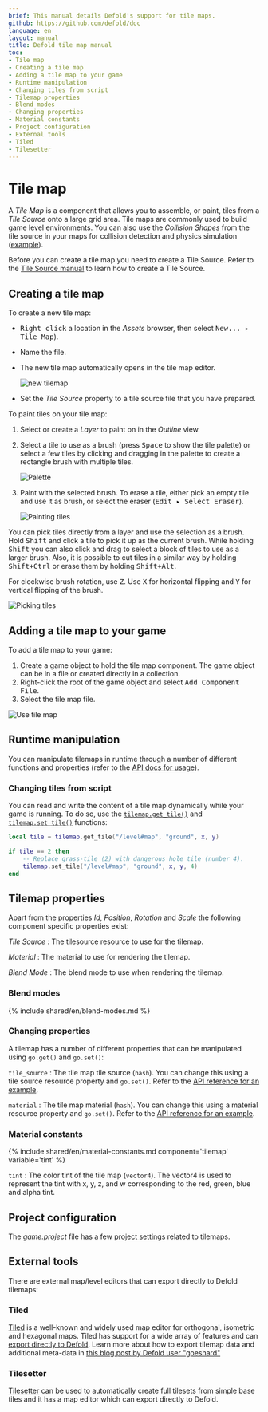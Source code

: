 ```yaml
---
brief: This manual details Defold's support for tile maps.
github: https://github.com/defold/doc
language: en
layout: manual
title: Defold tile map manual
toc:
- Tile map
- Creating a tile map
- Adding a tile map to your game
- Runtime manipulation
- Changing tiles from script
- Tilemap properties
- Blend modes
- Changing properties
- Material constants
- Project configuration
- External tools
- Tiled
- Tilesetter
---
```


# Tile map

A *Tile Map* is a component that allows you to assemble, or paint, tiles from a *Tile Source* onto a large grid area. Tile maps are commonly used to build game level environments. You can also use the *Collision Shapes* from the tile source in your maps for collision detection and physics simulation ([example](/examples/tilemap/collisions/)).

Before you can create a tile map you need to create a Tile Source. Refer to the [Tile Source manual](/manuals/tilesource) to learn how to create a Tile Source.

## Creating a tile map

To create a new tile map:

- <kbd>Right click</kbd> a location in the *Assets* browser, then select <kbd>New... ▸ Tile Map</kbd>).
- Name the file.
- The new tile map automatically opens in the tile map editor.

  ![new tilemap](../images/tilemap/tilemap.png)

- Set the *Tile Source* property to a tile source file that you have prepared.

To paint tiles on your tile map:

1. Select or create a *Layer* to paint on in the *Outline* view.
2. Select a tile to use as a brush (press <kbd>Space</kbd> to show the tile palette) or select a few tiles by clicking and dragging in the palette to create a rectangle brush with multiple tiles.

   ![Palette](../images/tilemap/palette.png)

3. Paint with the selected brush. To erase a tile, either pick an empty tile and use it as brush, or select the eraser (<kbd>Edit ▸ Select Eraser</kbd>).

   ![Painting tiles](../images/tilemap/paint_tiles.png)

You can pick tiles directly from a layer and use the selection as a brush. Hold <kbd>Shift</kbd> and click a tile to pick it up as the current brush. While holding <kbd>Shift</kbd> you can also click and drag to select a block of tiles to use as a larger brush. Also, it is possible to cut tiles in a similar way by holding <kbd>Shift+Ctrl</kbd> or erase them by holding <kbd>Shift+Alt</kbd>.

For clockwise brush rotation, use <kbd>Z</kbd>. Use <kbd>X</kbd> for horizontal flipping and <kbd>Y</kbd> for vertical flipping of the brush.

![Picking tiles](../images/tilemap/pick_tiles.png)

## Adding a tile map to your game

To add a tile map to your game:

1. Create a game object to hold the tile map component. The game object can be in a file or created directly in a collection.
2. Right-click the root of the game object and select <kbd>Add Component File</kbd>.
3. Select the tile map file.

![Use tile map](../images/tilemap/use_tilemap.png)

## Runtime manipulation

You can manipulate tilemaps in runtime through a number of different functions and properties (refer to the [API docs for usage](/ref/tilemap/)).

### Changing tiles from script

You can read and write the content of a tile map dynamically while your game is running. To do so, use the [`tilemap.get_tile()`](/ref/tilemap/#tilemap.get_tile) and [`tilemap.set_tile()`](/ref/tilemap/#tilemap.set_tile) functions:

```lua
local tile = tilemap.get_tile("/level#map", "ground", x, y)

if tile == 2 then
    -- Replace grass-tile (2) with dangerous hole tile (number 4).
    tilemap.set_tile("/level#map", "ground", x, y, 4)
end
```

## Tilemap properties

Apart from the properties *Id*, *Position*, *Rotation* and *Scale* the following component specific properties exist:

*Tile Source*
: The tilesource resource to use for the tilemap.

*Material*
: The material to use for rendering the tilemap.

*Blend Mode*
: The blend mode to use when rendering the tilemap.

### Blend modes
{% include shared/en/blend-modes.md %}

### Changing properties

A tilemap has a number of different properties that can be manipulated using `go.get()` and `go.set()`:

`tile_source`
: The tile map tile source (`hash`). You can change this using a tile source resource property and `go.set()`. Refer to the [API reference for an example](/ref/tilemap/#tile_source).

`material`
: The tile map material (`hash`). You can change this using a material resource property and `go.set()`. Refer to the [API reference for an example](/ref/tilemap/#material).

### Material constants

{% include shared/en/material-constants.md component='tilemap' variable='tint' %}

`tint`
: The color tint of the tile map (`vector4`). The vector4 is used to represent the tint with x, y, z, and w corresponding to the red, green, blue and alpha tint.

## Project configuration

The *game.project* file has a few [project settings](/manuals/project-settings#tilemap) related to tilemaps.

## External tools

There are external map/level editors that can export directly to Defold tilemaps:

### Tiled

[Tiled](https://www.mapeditor.org/) is a well-known and widely used map editor for orthogonal, isometric and hexagonal maps. Tiled has support for a wide array of features and can [export directly to Defold](https://doc.mapeditor.org/en/stable/manual/export-defold/). Learn more about how to export tilemap data and additional meta-data in [this blog post by Defold user "goeshard"](https://goeshard.org/2025/01/01/using-tiled-object-layers-with-defold-tilemaps/)


### Tilesetter

[Tilesetter](https://www.tilesetter.org/docs/exporting#defold) can be used to automatically create full tilesets from simple base tiles and it has a map editor which can export directly to Defold.